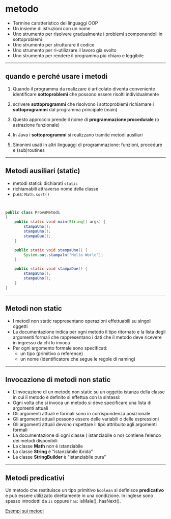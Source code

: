 # metodo

* Termine caratteristico dei linguaggi OOP
* Un  insieme  di   istruzioni   con un nome 
* Uno  strumento  per  risolvere gradualmente i problemi  scomponendoli  in sottoproblemi
* Uno strumento per strutturare  il codice
* Uno strumento per ri-utilizzare il lavoro già svolto
* Uno  strumento per rendere il programma più  chiaro e leggibile

---

## quando e perché usare i metodi

1. Quando il programma da realizzare è articolato diventa conveniente identificare **sottoproblemi** che possono essere risolti individualmente

2. scrivere **sottoprogrammi** che risolvono i sottoproblemi richiamare i **sottoprogrammi** dal programma principale (main)

3. Questo approccio prende il nome di **programmazione procedurale** (o astrazione funzionale)

4. In Java i **sottoprogrammi** si realizzano tramite metodi ausiliari

5. Sinonimi usati in altri linguaggi di programmazione: funzioni, procedure e (sub)routines

---



## Metodi ausiliari (static)

* metodi statici: dichiarati `static`
* richiamabili attraverso nome della classe
* p.es: `Math.sqrt()`

```java


public class ProvaMetodi
{
	public static void main(String[] args) {
		stampaUno();
		stampaUno();
		stampaDue();
	}

	public static void stampaUno() {
		System.out.stampaln("Hello World");
	}

	public static void stampaDue() {
		stampaUno();
		stampaUno();
	}
}

```

---


## Metodi non static

* I metodi non static rappresentano operazioni effettuabili su singoli oggetti
* La documentazione indica per ogni metodo il tipo ritornato e la lista degli argomenti formali che rappresentano i dati che il metodo deve ricevere in ingresso da chi lo invoca
* Per ogni argomento formale sono specificati:
	* un tipo (primitivo o reference)
	* un nome (identificatore che segue le regole di naming)

---

## Invocazione di metodi non static

* L’invocazione di un metodo non static su un oggetto istanza della classe in cui il metodo è definito si effettua con la sintassi:
* Ogni volta che si invoca un metodo si deve specificare una lista di argomenti attuali
* Gli argomenti attuali e formali sono in corrispondenza posizionale
* Gli argomenti attuali possono essere delle variabili o delle espressioni
* Gli argomenti attuali devono rispettare il tipo attribuito agli argomenti formali
* La documentazione di ogni classe ( istanziabile o no) contiene l’elenco dei metodi disponibili
* La classe **Math** non è istanziabile
* La classe **String** è "istanziabile ibrida"
* La classe **StringBuilder** è "istanziabile pura"

---

## Metodi predicativi

Un metodo che restituisce un tipo primitivo `boolean` si definisce **predicativo** e può essere utilizzato direttamente in una condizione.
In inglese sono spesso introdotti da `is` oppure `has`: isMale(), hasNext(). 

[Esempi sui metodi](https://gist.github.com/maboglia/c9cb7b9c7a895e046cb9ecf2b7d23870)